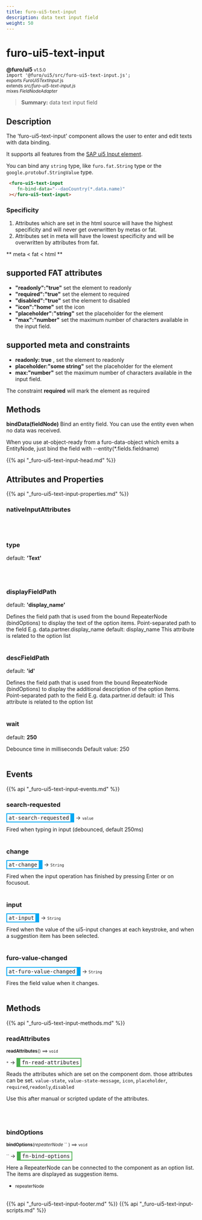 ```yaml
---
title: furo-ui5-text-input
description: data text input field
weight: 50
---
```


# furo-ui5-text-input
**@furo/ui5** <small>v1.5.0</small>
<br>`import '@furo/ui5/src/furo-ui5-text-input.js';`<small>
<br>exports *FuroUi5TextInput* js
<br>extends *src/furo-ui5-text-input.js*
<br> mixes *FieldNodeAdapter*</small>

> **Summary:** data text input field

## Description

The 'furo-ui5-text-input' component allows the user to enter and edit texts with data binding.

It supports all features from the [SAP ui5 Input element](https://sap.github.io/ui5-webcomponents/playground/components/Input/).

You can bind any `string` type, like `furo.fat.String` type or the `google.protobuf.StringValue` type.

```html
 <furo-ui5-text-input
    fn-bind-data="--daoCountry(*.data.name)"
 ></furo-ui5-text-input>
```

### Specificity
1. Attributes which are set in the html source will have the highest specificity and will never get overwritten by metas or fat.
2. Attributes set in meta will have the lowest specificity and will be overwritten by attributes from fat.

** meta  <  fat  < html  **

## supported FAT attributes
 - **"readonly":"true"** set the element to readonly
 - **"required":"true"** set the element to required
 - **"disabled":"true"** set the element to disabled
 - **"icon":"home"** set the icon
 - **"placeholder":"string"** set the placeholder for the element
 - **"max":"number"** set the maximum number of characters available in the input field.

## supported meta and constraints
- **readonly: true** , set the element to readonly
- **placeholder:"some string"** set the placeholder for the element
- **max:"number"** set the maximum number of characters available in the input field.

The constraint **required** will mark the element as required

## Methods
**bindData(fieldNode)**
Bind an entity field. You can use the entity even when no data was received.

When you use at-object-ready from a furo-data-object which emits a EntityNode, just bind the field with --entity(*.fields.fieldname)

{{% api "_furo-ui5-text-input-head.md" %}}

## Attributes and Properties
{{% api "_furo-ui5-text-input-properties.md" %}}





### **nativeInputAttributes**
</small>


<br><br>

























### **type**
default: **&#39;Text&#39;**</small>


<br><br>


### **displayFieldPath**
default: **&#39;display_name&#39;**</small>

Defines the field path that is used from the bound RepeaterNode (bindOptions) to display the text of the
option items.
Point-separated path to the field
E.g. data.partner.display_name
default: display_name
This attribute is related to the option list
<br><br>

### **descFieldPath**
default: **&#39;id&#39;**</small>

Defines the field path that is used from the bound RepeaterNode (bindOptions) to display the additional
description of the option items.
Point-separated path to the field
E.g. data.partner.id
default: id
This attribute is related to the option list
<br><br>

### **wait**
default: **250**</small>

Debounce time in milliseconds
Default value: 250
<br><br>







## Events
{{% api "_furo-ui5-text-input-events.md" %}}

### **search-requested**
<span  style="border-width:2px 10px 2px 2px; border-style: solid;border-color:  rgb(2, 168, 244);font-family:monospace; padding:2px 4px;">at-search-requested</span>
→ <small>`value`</small>

Fired when typing in input (debounced, default 250ms)
<br><br>
### **change**
<span  style="border-width:2px 10px 2px 2px; border-style: solid;border-color:  rgb(2, 168, 244);font-family:monospace; padding:2px 4px;">at-change</span>
→ <small>`String`</small>

 Fired when the input operation has finished by pressing Enter or on focusout.
<br><br>
### **input**
<span  style="border-width:2px 10px 2px 2px; border-style: solid;border-color:  rgb(2, 168, 244);font-family:monospace; padding:2px 4px;">at-input</span>
→ <small>`String`</small>

 Fired when the value of the ui5-input changes at each keystroke, and when a suggestion item has been selected.
<br><br>
### **furo-value-changed**
<span  style="border-width:2px 10px 2px 2px; border-style: solid;border-color:  rgb(2, 168, 244);font-family:monospace; padding:2px 4px;">at-furo-value-changed</span>
→ <small>`String`</small>

Fires the field value when it changes.
<br><br>

## Methods
{{% api "_furo-ui5-text-input-methods.md" %}}





### **readAttributes**
<small>**readAttributes**() ⟹ `void`</small>

<small>`*`</small> →
<span  style="border-width:2px 2px 2px 10px; border-style: solid;border-color:  rgb(76, 175, 80);font-family:monospace; padding:2px 4px;">fn-read-attributes</span>

Reads the attributes which are set on the component dom.
those attributes can be set. `value-state`, `value-state-message`,  `icon`, `placeholder`, `required`,`readonly`,`disabled`

Use this after manual or scripted update of the attributes.

<br><br>





















### **bindOptions**
<small>**bindOptions**(*repeaterNode* `` ) ⟹ `void`</small>

<small>`` </small> →
<span  style="border-width:2px 2px 2px 10px; border-style: solid;border-color:  rgb(76, 175, 80);font-family:monospace; padding:2px 4px;">fn-bind-options</span>

Here a RepeaterNode can be connected to the component as an option list.
The items are displayed as suggestion items.

- <small>repeaterNode </small>
<br><br>


















{{% api "_furo-ui5-text-input-footer.md" %}}
{{% api "_furo-ui5-text-input-scripts.md" %}}
